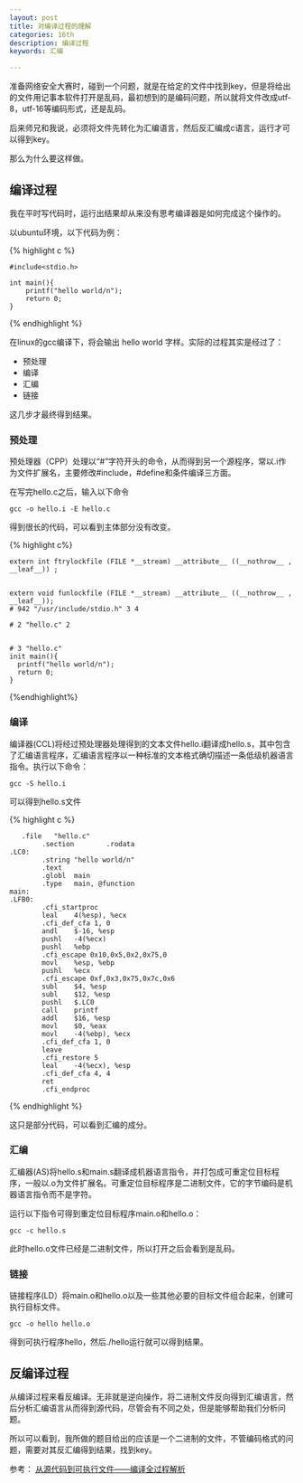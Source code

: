 ```yaml
---
layout: post
title: 对编译过程的理解
categories: 16th
description: 编译过程
keywords: 汇编

---
```


准备网络安全大赛时，碰到一个问题，就是在给定的文件中找到key，但是将给出的文件用记事本软件打开是乱码，最初想到的是编码问题，所以就将文件改成utf-8，utf-16等编码形式，还是乱码。

后来师兄和我说，必须将文件先转化为汇编语言，然后反汇编成c语言，运行才可以得到key。

那么为什么要这样做。

## 编译过程

我在平时写代码时，运行出结果却从来没有思考编译器是如何完成这个操作的。

以ubuntu环境，以下代码为例：

{% highlight c %}

	#include<stdio.h>

	int main(){
		printf("hello world/n");
		return 0;
	}
	
{% endhighlight %}

在linux的gcc编译下，将会输出 hello world 字样。实际的过程其实是经过了：

* 预处理
* 编译
* 汇编
* 链接

这几步才最终得到结果。

### 预处理

预处理器（CPP）处理以“#”字符开头的命令，从而得到另一个源程序，常以.i作为文件扩展名，主要修改#include，#define和条件编译三方面。

在写完hello.c之后，输入以下命令

	gcc -o hello.i -E hello.c

得到很长的代码，可以看到主体部分没有改变。

{% highlight c%}

	extern int ftrylockfile (FILE *__stream) __attribute__ ((__nothrow__ , __leaf__)) ;
	
	
	extern void funlockfile (FILE *__stream) __attribute__ ((__nothrow__ , __leaf__));
	# 942 "/usr/include/stdio.h" 3 4
	
	# 2 "hello.c" 2
	
	
	# 3 "hello.c"
	init main(){
	  printf("hello world/n");
	  return 0;
	}

{%endhighlight%}

### 编译

编译器(CCL)将经过预处理器处理得到的文本文件hello.i翻译成hello.s，其中包含了汇编语言程序，汇编语言程序以一种标准的文本格式确切描述一条低级机器语言指令。执行以下命令：

	gcc -S hello.i

可以得到hello.s文件

{% highlight c %}

	   .file   "hello.c"
	        .section        .rodata
	.LC0:
	        .string "hello world/n"
	        .text
	        .globl  main
	        .type   main, @function
	main:
	.LFB0:
	        .cfi_startproc
	        leal    4(%esp), %ecx
	        .cfi_def_cfa 1, 0
	        andl    $-16, %esp
	        pushl   -4(%ecx)
	        pushl   %ebp
	        .cfi_escape 0x10,0x5,0x2,0x75,0
	        movl    %esp, %ebp
	        pushl   %ecx
	        .cfi_escape 0xf,0x3,0x75,0x7c,0x6
	        subl    $4, %esp
	        subl    $12, %esp
	        pushl   $.LC0
	        call    printf
	        addl    $16, %esp
	        movl    $0, %eax
	        movl    -4(%ebp), %ecx
	        .cfi_def_cfa 1, 0
	        leave
	        .cfi_restore 5
	        leal    -4(%ecx), %esp
	        .cfi_def_cfa 4, 4
	        ret
	        .cfi_endproc

{% endhighlight %}

这只是部分代码，可以看到汇编的成分。

### 汇编
汇编器(AS)将hello.s和main.s翻译成机器语言指令，并打包成可重定位目标程序，一般以.o为文件扩展名。可重定位目标程序是二进制文件，它的字节编码是机器语言指令而不是字符。

运行以下指令可得到重定位目标程序main.o和hello.o：

	gcc -c hello.s

此时hello.o文件已经是二进制文件，所以打开之后会看到是乱码。

### 链接

链接程序(LD）将main.o和hello.o以及一些其他必要的目标文件组合起来，创建可执行目标文件。

	gcc -o hello hello.o

得到可执行程序hello，然后./hello运行就可以得到结果。

## 反编译过程

从编译过程来看反编译。无非就是逆向操作，将二进制文件反向得到汇编语言，然后分析汇编语言从而得到源代码，尽管会有不同之处，但是能够帮助我们分析问题。

所以可以看到，我所做的题目给出的应该是一个二进制的文件，不管编码格式的问题，需要对其反汇编得到结果，找到key。

参考：
[从源代码到可执行文件——编译全过程解析](http://lxwei.github.io/posts/262.html)